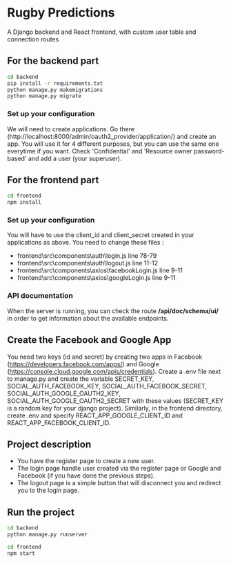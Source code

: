 # Rugby Predictions

A Django backend and React frontend, with custom user table and connection routes


## For the backend part

```bash
cd backend
pip install -r requirements.txt
python manage.py makemigrations
python manage.py migrate
```

### Set up your configuration

We will need to create applications. Go there (http://localhost:8000/admin/oauth2_provider/application/) and create an app.
You will use it for 4 different purposes, but you can use the same one everytime if you want.
Check 'Confidential' and 'Resource owner password-based' and add a user (your superuser).

## For the frontend part

```bash
cd frontend
npm install
```

### Set up your configuration

You will have to use the client_id and client_secret created in your applications as above. You need to change these files : 
- frontend\src\components\auth\login.js line 78-79
- frontend\src\components\auth\logout.js line 11-12
- frontend\src\components\axios\facebookLogin.js line 9-11
- frontend\src\components\axios\googleLogin.js line 9-11

### API documentation

When the server is running, you can check the route **/api/doc/schema/ui/** in order to get information about the available endpoints.

## Create the Facebook and Google App

You need two keys (id and secret) by creating two apps in Facebook (https://developers.facebook.com/apps/) and Google (https://console.cloud.google.com/apis/credentials). Create a .env file next to manage.py and create the variable SECRET_KEY, SOCIAL_AUTH_FACEBOOK_KEY, SOCIAL_AUTH_FACEBOOK_SECRET, SOCIAL_AUTH_GOOGLE_OAUTH2_KEY, SOCIAL_AUTH_GOOGLE_OAUTH2_SECRET with these values (SECRET_KEY is a random key for your django project). Similarly, in the frontend directory, create .env and specify REACT_APP_GOOGLE_CLIENT_ID and REACT_APP_FACEBOOK_CLIENT_ID.

## Project description

- You have the register page to create a new user.
- The login page handle user created via the register page or Google and Facebook (if you have done the previous steps).
- The logout page is a simple button that will disconnect you and redirect you to the login page.

## Run the project

```bash
cd backend 
python manage.py runserver
```

```bash
cd frontend 
npm start
```